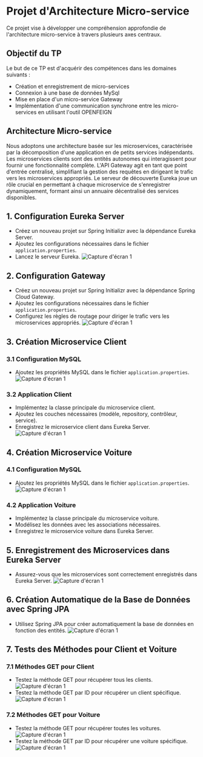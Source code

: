 # Projet d'Architecture Micro-service

Ce projet vise à développer une compréhension approfondie de l'architecture micro-service à travers plusieurs axes centraux.

## Objectif du TP

Le but de ce TP est d'acquérir des compétences dans les domaines suivants :
- Création et enregistrement de micro-services
- Connexion à une base de données MySql
- Mise en place d'un micro-service Gateway
- Implémentation d'une communication synchrone entre les micro-services en utilisant l'outil OPENFEIGN

## Architecture Micro-service

Nous adoptons une architecture basée sur les microservices, caractérisée par la décomposition d'une application en de petits services indépendants. Les microservices clients sont des entités autonomes qui interagissent pour fournir une fonctionnalité complète. L'API Gateway agit en tant que point d'entrée centralisé, simplifiant la gestion des requêtes en dirigeant le trafic vers les microservices appropriés. Le serveur de découverte Eureka joue un rôle crucial en permettant à chaque microservice de s'enregistrer dynamiquement, formant ainsi un annuaire décentralisé des services disponibles.


## 1. Configuration Eureka Server

- Créez un nouveau projet sur Spring Initializr avec la dépendance Eureka Server.
- Ajoutez les configurations nécessaires dans le fichier `application.properties`.
- Lancez le serveur Eureka.
![Capture d'écran 1](images/eurikaserveur.PNG)

## 2. Configuration Gateway

- Créez un nouveau projet sur Spring Initializr avec la dépendance Spring Cloud Gateway.
- Ajoutez les configurations nécessaires dans le fichier `application.properties`.
- Configurez les règles de routage pour diriger le trafic vers les microservices appropriés.
![Capture d'écran 1](images/EurekaServer.png)

## 3. Création Microservice Client

### 3.1 Configuration MySQL

- Ajoutez les propriétés MySQL dans le fichier `application.properties`.
![Capture d'écran 1](images/EurekaServer.png)

### 3.2 Application Client

- Implémentez la classe principale du microservice client.
- Ajoutez les couches nécessaires (modèle, repository, contrôleur, service).
- Enregistrez le microservice client dans Eureka Server.
![Capture d'écran 1](images/EurekaServer.png)

## 4. Création Microservice Voiture

### 4.1 Configuration MySQL

- Ajoutez les propriétés MySQL dans le fichier `application.properties`.
![Capture d'écran 1](images/EurekaServer.png)


### 4.2 Application Voiture

- Implémentez la classe principale du microservice voiture.
- Modélisez les données avec les associations nécessaires.
- Enregistrez le microservice voiture dans Eureka Server.

## 5. Enregistrement des Microservices dans Eureka Server

- Assurez-vous que les microservices sont correctement enregistrés dans Eureka Server.
![Capture d'écran 1](images/EurekaServer.png)

## 6. Création Automatique de la Base de Données avec Spring JPA

- Utilisez Spring JPA pour créer automatiquement la base de données en fonction des entités.
![Capture d'écran 1](images/EurekaServer.png)

## 7. Tests des Méthodes pour Client et Voiture

### 7.1 Méthodes GET pour Client

- Testez la méthode GET pour récupérer tous les clients.
  ![Capture d'écran 1](images/EurekaServer.png)
- Testez la méthode GET par ID pour récupérer un client spécifique.
  ![Capture d'écran 1](images/EurekaServer.png)


### 7.2 Méthodes GET pour Voiture

- Testez la méthode GET pour récupérer toutes les voitures.
 ![Capture d'écran 1](images/EurekaServer.png)
- Testez la méthode GET par ID pour récupérer une voiture spécifique.
  ![Capture d'écran 1](images/EurekaServer.png)



